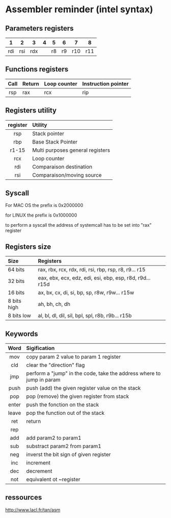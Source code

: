 # Assembler reminder (intel syntax)

## Parameters registers
|  1  |  2  |  3  |  4  |  5  |  6  |  7  |  8  |
|:---:|:---:|:---:|:---:|:---:|:---:|:---:|:---:|
| rdi | rsi | rdx |     | r8  | r9  | r10 | r11 |


## Functions registers
|  Call | Return | Loop counter | Instruction pointer |
| :---: |:-------| :----------- | :------------------ |
|  rsp  |   rax  | rcx          | rip

## Registers utility
| register | Utility                                                           |
| :------: | :---------------------------------------------------------------- |
| rsp      | Stack pointer                                                     |
| rbp      | Base Stack Pointer                                                |
| r1-15    | Multi purposes general registers                                  |
| rcx      | Loop counter                                                      |
| rdi      | Comparaison destination                                           |
| rsi      | Comparaison/moving source                                         |

## Syscall
For MAC OS the prefix is 0x2000000

for LINUX the prefix is 0x1000000

to perform a syscall the address of systemcall has to be set into "rax" register

## Registers size
| Size        | Registers                                                |
| :---------- | :------------------------------------------------------- |
| 64 bits     | rax, rbx, rcx, rdx, rdi, rsi, rbp, rsp, r8, r9... r15    |
| 32 bits     | eax, ebx, ecx, edz, edi, esi, ebp, esp, r8d, r9d... r15d |
| 16 bits     | ax, bx, cx, di, si, bp, sp, r8w, r9w... r15w             |
| 8 bits high | ah, bh, ch, dh                                           |
| 8 bits low  | al, bl, dl, dil, sil, bpl, spl, r8b, r9b... r15b         |


## Keywords
|   Word   | Sigification                                                      |
|:--------:|:------------------------------------------------------------------|
|   mov    | copy param 2 value to param 1 register                            |
|   cld    | clear the "direction" flag                                        |
|   jmp    | perform a "jump" in the code, take the address where to jump in param |
|   push   | push (add) the given register value on the stack                  |
|   pop    | pop (remove) the given register from stack                        |
|   enter  | push the fonction on the stack                                    |
|   leave  | pop the function out of the stack                                 |
|   ret    | return                                                            |
|   rep    |                                                                   |
|   add    | add param2 to param1                                              |
|   sub    | substract param2 from param1                                      |
|   neg    | inverst the bit sign of given register                            |
|   inc    | increment                                                         |
|   dec    | decrement                                                         |
|   not    | equivalent ot ~register                                           |

## ressources
http://www.lacl.fr/tan/asm
